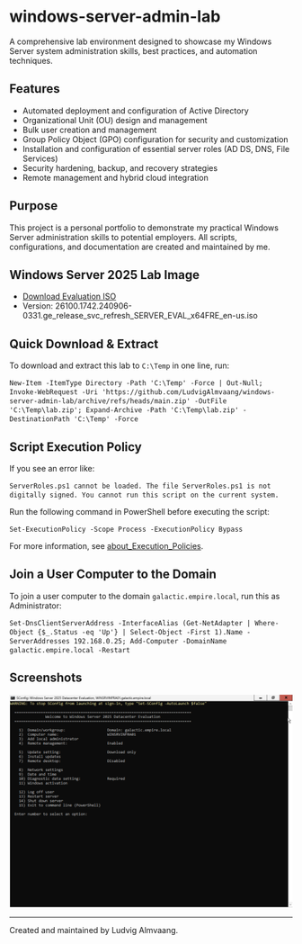 # windows-server-admin-lab

A comprehensive lab environment designed to showcase my Windows Server system administration skills, best practices, and automation techniques.

## Features
- Automated deployment and configuration of Active Directory
- Organizational Unit (OU) design and management
- Bulk user creation and management
- Group Policy Object (GPO) configuration for security and customization
- Installation and configuration of essential server roles (AD DS, DNS, File Services)
- Security hardening, backup, and recovery strategies
- Remote management and hybrid cloud integration

## Purpose
This project is a personal portfolio to demonstrate my practical Windows Server administration skills to potential employers. All scripts, configurations, and documentation are created and maintained by me.

## Windows Server 2025 Lab Image
- [Download Evaluation ISO](https://go.microsoft.com/fwlink/?linkid=2293312&clcid=0x409&culture=en-us&country=us)
- Version: 26100.1742.240906-0331.ge_release_svc_refresh_SERVER_EVAL_x64FRE_en-us.iso

## Quick Download & Extract
To download and extract this lab to `C:\Temp` in one line, run:
```
New-Item -ItemType Directory -Path 'C:\Temp' -Force | Out-Null; Invoke-WebRequest -Uri 'https://github.com/LudvigAlmvaang/windows-server-admin-lab/archive/refs/heads/main.zip' -OutFile 'C:\Temp\lab.zip'; Expand-Archive -Path 'C:\Temp\lab.zip' -DestinationPath 'C:\Temp' -Force
```

## Script Execution Policy
If you see an error like:

```
ServerRoles.ps1 cannot be loaded. The file ServerRoles.ps1 is not digitally signed. You cannot run this script on the current system.
```

Run the following command in PowerShell before executing the script:

```
Set-ExecutionPolicy -Scope Process -ExecutionPolicy Bypass
```

For more information, see [about_Execution_Policies](https://go.microsoft.com/fwlink/?LinkID=135170).

## Join a User Computer to the Domain
To join a user computer to the domain `galactic.empire.local`, run this as Administrator:
```
Set-DnsClientServerAddress -InterfaceAlias (Get-NetAdapter | Where-Object {$_.Status -eq 'Up'} | Select-Object -First 1).Name -ServerAddresses 192.168.0.25; Add-Computer -DomainName galactic.empire.local -Restart
```

## Screenshots

![Running Server](Docs/Screenshots/running_server.png)

---
Created and maintained by Ludvig Almvaang.
